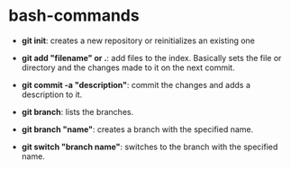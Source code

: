 # bash-commands

- **git init**: creates a new repository or reinitializes an existing one

- **git add "filename" or .**: add files to the index. Basically sets the file or directory and the changes made to it on the next commit.

- **git commit -a "description"**: commit the changes and adds a description to it.

- **git branch**: lists the branches.

- **git branch "name"**: creates a branch with the specified name.

- **git switch "branch name"**: switches to the branch with the specified name.

